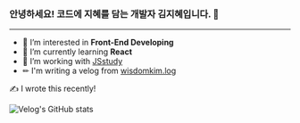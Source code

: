 ### 안녕하세요! 코드에 지혜를 담는 개발자 김지혜입니다. 👋
---

- 👀 I’m interested in **Front-End Developing**
- 🌱 I’m currently learning **React**
- 💞️ I’m working with [JSstudy](github.com/JS-Study-Club)
- ✏ I'm writing a velog from [wisdomkim.log](velog.io/@wisdomkim)

✍️ I wrote this recently!

![Velog's GitHub stats](https://velog-readme-stats.vercel.app/api?name=wisdomkim)
